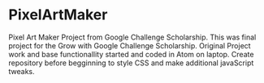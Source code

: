 # PixelArtMaker
Pixel Art Maker Project from Google Challenge Scholarship.
This was final project for the Grow with Google Challenge Scholarship.
Original Project work and base functionallity started and coded in Atom on laptop.
Create repository before begginning to style CSS and make additional javaScript tweaks.
